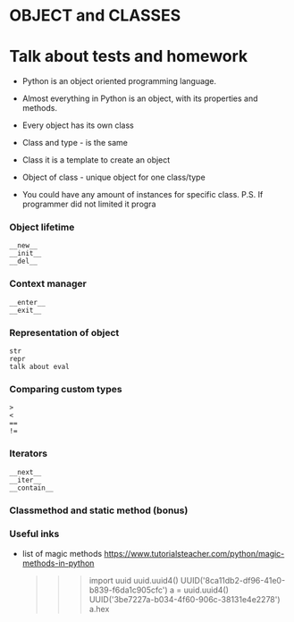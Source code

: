 # OBJECT and CLASSES

# Talk about tests and homework 

- Python is an object oriented programming language.

- Almost everything in Python is an object, with its properties and methods.

- Every object has its own class

- Class and type - is the same

- Class it is a template to create an object 

- Object of class - unique object for one class/type

- You could have any amount of instances for specific class. P.S. If programmer did not limited it progra

### Object lifetime 
    __new__ 
    __init__
    __del__
    
### Context manager
    __enter__
    __exit__
    
### Representation of object
    str
    repr
    talk about eval

### Comparing custom types
    >
    <
    ==
    !=
    
### Iterators
    __next__
    __iter__
    __contain__
    
    
  
### Classmethod and static method (bonus)
### Useful inks
 - list of magic methods https://www.tutorialsteacher.com/python/magic-methods-in-python

    >>> import uuid
    >>> uuid.uuid4()
    UUID('8ca11db2-df96-41e0-b839-f6da1c905cfc')
    >>> a = uuid.uuid4()
    UUID('3be7227a-b034-4f60-906c-38131e4e2278')
    >>> a.hex
